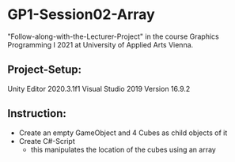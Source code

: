 # GP1-Session02-Array
"Follow-along-with-the-Lecturer-Project" in the course Graphics Programming I 2021 at University of Applied Arts Vienna.

## Project-Setup:
Unity Editor 2020.3.1f1
Visual Studio 2019 Version 16.9.2

## Instruction:
* Create an empty GameObject and 4 Cubes as child objects of it
* Create C#-Script
  * this manipulates the location of the cubes using an array
